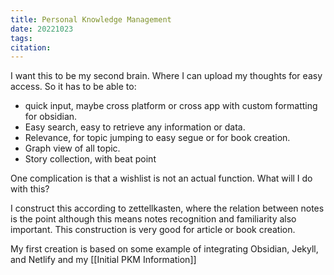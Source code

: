 ```yaml
---
title: Personal Knowledge Management
date: 20221023
tags: 
citation: 
---
```


I want this to be my second brain. Where I can upload my thoughts for easy access. So it has to be able to:
- quick input, maybe cross platform or cross app with custom formatting for obsidian. 
- Easy search, easy to retrieve any information or data. 
- Relevance, for topic jumping to easy segue or for book creation. 
- Graph view of all topic. 
- Story collection, with beat point

One complication is that a wishlist is not an actual function. What will I do with this?

I construct this according to zettellkasten, where the relation between notes is the point although this means notes recognition and familiarity also important. This construction is very good for article or book creation. 

My first creation is based on some example of integrating Obsidian, Jekyll, and Netlify and my [[Initial PKM Information]]